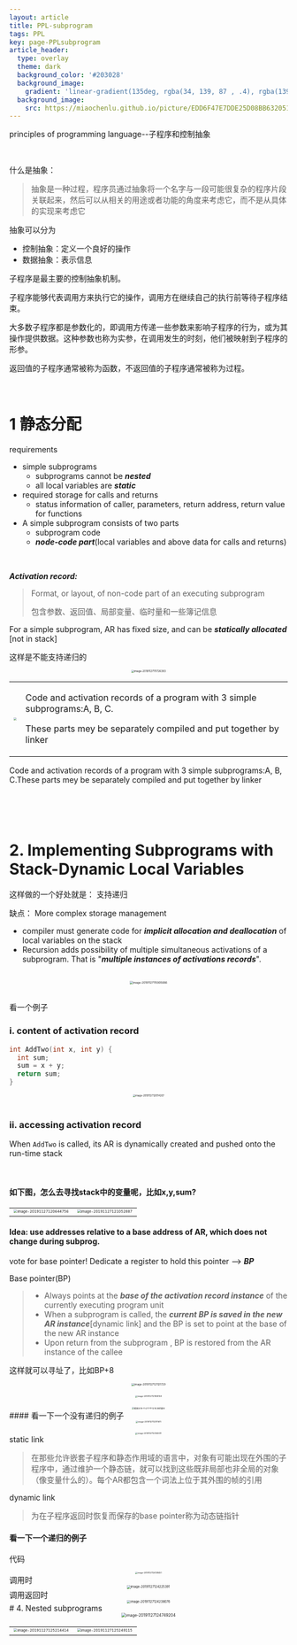 ```yaml
---
layout: article
title: PPL-subprogram
tags: PPL
key: page-PPLsubprogram
article_header:
  type: overlay
  theme: dark
  background_color: '#203028'
  background_image:
    gradient: 'linear-gradient(135deg, rgba(34, 139, 87 , .4), rgba(139, 34, 139, .4))'
  background_image:
    src: https://miaochenlu.github.io/picture/EDD6F47E7DDE25D08BB6320511A6F0BD.png
---
```


principles of programming language--子程序和控制抽象

<!--more-->

<style>
  .page__header .header__brand path {
    fill: rgba(255, 255, 255, .95);
  }
</style>

<br/>



什么是抽象：

> 抽象是一种过程，程序员通过抽象将一个名字与一段可能很复杂的程序片段关联起来，然后可以从相关的用途或者功能的角度来考虑它，而不是从具体的实现来考虑它

抽象可以分为

* 控制抽象：定义一个良好的操作
* 数据抽象：表示信息

子程序是最主要的控制抽象机制。

子程序能够代表调用方来执行它的操作，调用方在继续自己的执行前等待子程序结束。

大多数子程序都是参数化的，即调用方传递一些参数来影响子程序的行为，或为其操作提供数据。这种参数也称为实参，在调用发生的时刻，他们被映射到子程序的形参。

返回值的子程序通常被称为函数，不返回值的子程序通常被称为过程。

<br/>



# 1 静态分配

requirements

* simple subprograms
  * subprograms cannot be ***nested***
  * all local variables are ***static***
* required storage for calls and returns
  * status information of caller, parameters, return address, return value for functions
* A simple subprogram consists of two parts
  * subprogram code
  * ***node-code part***(local variables and above data for calls and returns)

<br/>  

***Activation record:***

> Format, or layout, of non-code part of an executing subprogram
>
> 包含参数、返回值、局部变量、临时量和一些簿记信息

For a simple subprogram, AR has fixed size, and can be ***statically allocated*** [not in stack]

这样是不能支持递归的

<center><img src="https://miaochenlu.github.io/picture/image-20191127111726393.png" alt="image-20191127111726393" style="zoom: 33%;" /></center>




<table>
  <tr>
    <td><img src="https://miaochenlu.github.io/picture/image-20191127114939416.png" style="zoom: 33%;" /></td>
    <td><p>
      Code and activation records of a program with 3 simple subprograms:A, B, C.
      </p>
      <p>
        These parts mey be separately compiled and put together by linker
      </p></td>
  </tr>
</table>



Code and activation records of a program with 3 simple subprograms:A, B, C.These parts mey be separately compiled and put together by linker

<br/>

​     

# 2. Implementing Subprograms with Stack-Dynamic Local Variables

这样做的一个好处就是： 支持递归

缺点： More complex storage management

* compiler must generate code for ***implicit allocation and deallocation*** of local variables on the stack
* Recursion adds possibility of multiple simultaneous activations of a subprogram. That is "***multiple instances of activations records***".

<br/>



<center><img src="https://miaochenlu.github.io/picture/image-20191127115905686.png" alt="image-20191127115905686" style="zoom:35%;" /></center>
<br/>

看一个例子

### i. content of activation record

```cpp
int AddTwo(int x, int y) {
  int sum;
  sum = x + y;
  return sum;
}
```

<center><img src="https://miaochenlu.github.io/picture/image-20191127120114207.png" alt="image-20191127120114207" style="zoom: 30%;" /></center>
<br/>

### ii. accessing activation record

When `AddTwo` is called, its AR is dynamically created and pushed onto the run-time stack

<br/>

#### 如下图，怎么去寻找stack中的变量呢，比如x,y,sum?

<table>
  <tr>
    <td><center><img src="https://miaochenlu.github.io/picture/image-20191127120644756.png" alt="image-20191127120644756" style="zoom:40%;" /></center></td>
    <td><img src="https://miaochenlu.github.io/picture/image-20191127121052887.png" alt="image-20191127121052887" style="zoom:40%;" /></td>
  </tr>
</table>



#### Idea: use addresses relative to a base address of AR, which does not change during subprog. 

vote for base pointer! Dedicate a register to hold this pointer --> ***BP*** 

Base pointer(BP)

> * Always points at the ***base of the activation record instance*** of the currently executing program unit 
> * When a subprogram is called, the ***current BP is saved in the new AR instance***[dynamic link] and the BP is set to point at the base of the new AR instance 
> * Upon return from the subprogram , BP is restored from the AR instance of the callee

这样就可以寻址了，比如BP+8

<center><img src="https://miaochenlu.github.io/picture/image-20191127121121729.png" alt="image-20191127121121729" style="zoom: 33%;" /></center>
<br/>

<center><img src="https://miaochenlu.github.io/picture/image-20191127121808159.png" alt="image-20191127121808159" style="zoom: 25%;" /></center>
<br/>

<center><img src="https://miaochenlu.github.io/picture/截屏2019-11-27下午12.18.38的副本.png" alt="截屏2019-11-27下午12.18.38的副本" style="zoom: 25%;" /></center>
#### 看一下一个没有递归的例子

<center><img src="https://miaochenlu.github.io/picture/image-20191127123111611.png" alt="image-20191127123111611" style="zoom: 25%;" /></center>
<br/>

<center><img src="https://miaochenlu.github.io/picture/image-20191127123149311.png" alt="image-20191127123149311" style="zoom:25%;" /></center>
static link

> 在那些允许嵌套子程序和静态作用域的语言中，对象有可能出现在外围的子程序中，通过维护一个静态链，就可以找到这些既非局部也非全局的对象（像变量什么的）。每个AR都包含一个词法上位于其外围的帧的引用

dynamic link

> 为在子程序返回时恢复而保存的base pointer称为动态链指针



#### 看一下一个递归的例子

代码

<center><img src="https://miaochenlu.github.io/picture/image-20191127124138451.png" alt="image-20191127124138451" style="zoom: 25%;" /></center>
调用时

<center><img src="https://miaochenlu.github.io/picture/image-20191127124225391.png" alt="image-20191127124225391" style="zoom: 40%;" /></center>
调用返回时

<center><img src="https://miaochenlu.github.io/picture/image-20191127124238076.png" alt="image-20191127124238076" style="zoom:40%;" /></center>
# 4. Nested subprograms

<center><img src="https://miaochenlu.github.io/picture/image-20191127124749204.png" alt="image-20191127124749204" style="zoom:50%;" /></center>
<table>
  <tr>
    <td><img src="https://miaochenlu.github.io/picture/image-20191127125214414.png" alt="image-20191127125214414" style="zoom:40%;" /></td>
    <td><img src="https://miaochenlu.github.io/picture/image-20191127125249115.png" alt="image-20191127125249115" style="zoom:40%;" /></td>
  </tr>
</table>

